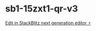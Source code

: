 # sb1-15zxt1-qr-v3

[Edit in StackBlitz next generation editor ⚡️](https://stackblitz.com/~/github.com/ronaldbao/sb1-15zxt1-qr-v3)